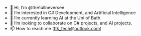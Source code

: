 - 👋 Hi, I’m @the1ullneversee
- 👀 I’m interested in C# Development, and Artificial Intelligence
- 🌱 I’m currently learning AI at the Uni of Bath.
- 💞️ I’m looking to collaborate on C# projects, and AI projects.
- 📫 How to reach me (ttk_tech@outlook.com)

<!---
the1ullneversee/the1ullneversee is a ✨ special ✨ repository because its `README.md` (this file) appears on your GitHub profile.
You can click the Preview link to take a look at your changes.
--->
